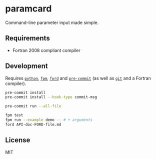 # paramcard

Command-line parameter input made simple.


## Requirements

- Fortran 2008 compliant compiler


## Development

Requires [`python`](https://www.python.org/),
[`fpm`](https://github.com/fortran-lang/fpm),
[`ford`](https://github.com/Fortran-FOSS-Programmers/ford) and
[`pre-commit`](https://pre-commit.com/) (as well as
[`git`](https://git-scm.com/) and a Fortran compiler).

```bash
pre-commit install
pre-commit install --hook-type commit-msg

pre-commit run --all-file

fpm test
fpm run --example demo -- # + arguments
ford API-doc-FORD-file.md
```


License
-------

MIT
